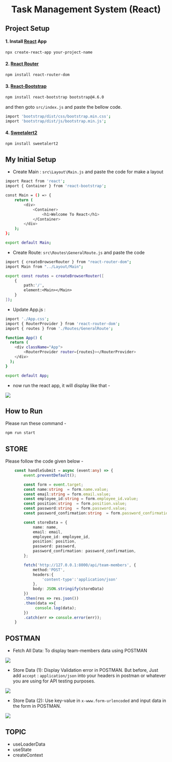 <div align='center'>

<h1>Task Management System (React) </h1>
</div>


## Project Setup
#### 1. Install [React](https://reactjs.org/) App
```bash
npx create-react-app your-project-name
```

#### 2. [React Router](https://reactrouter.com/en/main)
```bash
npm install react-router-dom
```

#### 3. [React-Bootstrap](https://react-bootstrap.github.io/)
  ```bash
  npm install react-bootstrap bootstrap@4.6.0
  ```
  and then goto `src/index.js` and paste the bellow code.
  ```bash
  import 'bootstrap/dist/css/bootstrap.min.css';
  import 'bootstrap/dist/js/bootstrap.min.js';
  ```
#### 4. [Sweetalert2](https://sweetalert2.github.io/)
  ```bash
  npm install sweetalert2  
  ```



## My Initial Setup
- Create Main : `src\Layout\Main.js` and paste the code for make a layout

```bash
import React from 'react';
import { Container } from 'react-bootstrap';

const Main = () => {
    return (
        <div>
            <Container>
                <h1>Welcome To React</h1>
            </Container>
        </div>
    );
};

export default Main;
```

- Create Route: `src\Routes\GeneralRoute.js`  and paste the code
```bash
import { createBrowserRouter } from "react-router-dom";
import Main from "../Layout/Main";

export const routes = createBrowserRouter([
    {
        path:'/',
        element:<Main></Main>
    }
]);
```

- Update App.js : 
```bash
import './App.css';
import { RouterProvider } from 'react-router-dom';
import { routes } from './Routes/GeneralRoute';

function App() {
  return (
    <div className="App">
        <RouterProvider router={routes}></RouterProvider>
    </div>
  );
}

export default App;
```

- now run the react app, it will display like that -
<img src="https://snipboard.io/eowuLd.jpg">



## How to Run

Please run these command - 
```bash
npm run start
```


## STORE
Please follow the code given below - 
```ts
    const handleSubmit = async (event:any) => {
        event.preventDefault();

        const form = event.target;
        const name:string  = form.name.value;
        const email:string = form.email.value;
        const employee_id:string = form.employee_id.value;
        const position:string  = form.position.value;
        const password:string  = form.password.value;
        const password_confirmation:string  = form.password_confirmation.value;

        const storeData = {
            name: name,
            email: email,
            employee_id: employee_id,
            position: position,
            password: password,
            password_confirmation: password_confirmation,
        };

        fetch('http://127.0.0.1:8000/api/team-members', {
            method:'POST',
            headers:{
                'content-type':'application/json'
            },
            body: JSON.stringify(storeData)
        })
        .then(res => res.json())
        .then(data =>{
             console.log(data);
        })
        .catch(err => console.error(err));
    }
```






## POSTMAN
- Fetch All Data: To display team-members data using POSTMAN
<img src="https://snipboard.io/ECLN9n.jpg">


- Store Data (1): Display Validation error in POSTMAN. But before, 
Just add `accept` : `application/json` into your headers in postman or whatever you are using for API testing purposes.
<img src="https://snipboard.io/XeQnUj.jpg">

- Store Data (2): Use key-value in `x-www.form-urlencoded` and input data in the form in POSTMAN. 
<img src="https://snipboard.io/qEmlM1.jpg">


## TOPIC 
- useLoaderData
- useState
- createContext